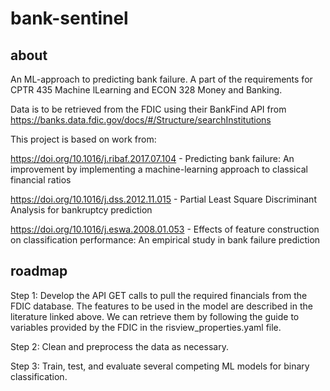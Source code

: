 # bank-sentinel

## about
An ML-approach to predicting bank failure. A part of the requirements for CPTR 435 Machine lLearning and ECON 328 Money and Banking.

Data is to be retrieved from the FDIC using their BankFind API from https://banks.data.fdic.gov/docs/#/Structure/searchInstitutions

This project is based on work from:

https://doi.org/10.1016/j.ribaf.2017.07.104 - Predicting bank failure: An improvement by implementing a machine-learning approach to classical financial ratios

https://doi.org/10.1016/j.dss.2012.11.015 - Partial Least Square Discriminant Analysis for bankruptcy prediction

https://doi.org/10.1016/j.eswa.2008.01.053 - Effects of feature construction on classification performance: An empirical study in bank failure prediction

## roadmap
Step 1: Develop the API GET calls to pull the required financials from the FDIC database. The features to be used in the model are described in the literature linked above. We can retrieve them by following the guide to variables provided by the FDIC in the risview_properties.yaml file. 

Step 2: Clean and preprocess the data as necessary.

Step 3: Train, test, and evaluate several competing ML models for binary classification.